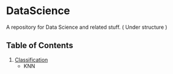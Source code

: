 # DataScience
A repository for Data Science and related stuff. ( Under structure )

## Table of Contents

1. [Classification]([https://github.com/IslemBouzidi/DataScience/blob/main/Linear%20Regression.md](https://github.com/IslemBouzidi/DataScience/blob/main/Classification.md))
    - KNN

